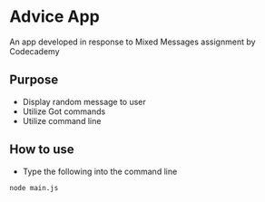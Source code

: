 # Advice App

An app developed in response to Mixed Messages assignment by Codecademy

## Purpose

- Display random message to user
- Utilize Got commands
- Utilize command line

## How to use

- Type the following into the command line

```
node main.js
```
